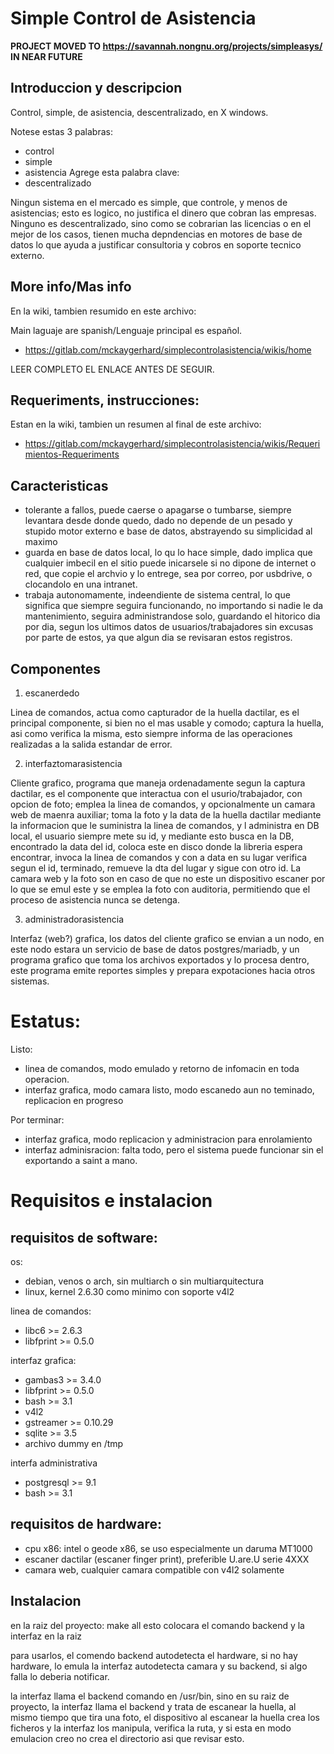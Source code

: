 Simple Control de Asistencia
============================

**PROJECT MOVED TO https://savannah.nongnu.org/projects/simpleasys/ IN NEAR FUTURE**

Introduccion y descripcion
--------------------------

Control, simple, de asistencia, descentralizado, en X windows.

Notese estas 3 palabras:
* control
* simple
* asistencia
Agrege esta palabra clave:
* descentralizado

Ningun sistema en el mercado es simple, que controle, y menos de asistencias; 
esto es logico, no justifica el dinero que cobran las empresas.
Ninguno es descentralizado, sino como se cobrarian las licencias o 
en el mejor de los casos, tienen mucha depndencias en motores de base de datos 
lo que ayuda a justificar consultoria y cobros en soporte tecnico externo.


More info/Mas info
------------------

En la wiki, tambien resumido en este archivo:

Main laguaje are spanish/Lenguaje principal es español.

* https://gitlab.com/mckaygerhard/simplecontrolasistencia/wikis/home

LEER COMPLETO EL ENLACE ANTES DE SEGUIR.


Requeriments, instrucciones:
--------------------------

Estan en la wiki, tambien un resumen al final de este archivo:

* https://gitlab.com/mckaygerhard/simplecontrolasistencia/wikis/Requerimientos-Requeriments


Caracteristicas
---------------

* tolerante a fallos, puede caerse o apagarse o tumbarse, 
  siempre levantara desde donde quedo, dado no depende de 
  un pesado y stupido motor externo e base de datos, abstrayendo 
  su simplicidad al maximo
* guarda en base de datos local, lo qu lo hace simple, 
  dado implica que cualquier imbecil en el sitio puede inicarsele 
  si no dipone de internet o red, que copie el archvio y lo entrege, 
  sea por correo, por usbdrive, o clocandolo en una intranet.
* trabaja autonomamente, indeendiente de sistema central, 
  lo que significa que siempre seguira funcionando, no importando 
  si nadie le da mantenimiento, seguira administrandose solo, guardando 
  el hitorico dia por dia, segun los ultimos datos de usuarios/trabajadores 
  sin excusas por parte de estos, ya que algun dia se revisaran estos
  registros.


Componentes
------------------------

1) escanerdedo

Linea de comandos, actua como capturador de la huella dactilar, 
es el principal componente, si bien no el mas usable y comodo; 
captura la huella, asi como verifica la misma, esto siempre 
informa de las operaciones realizadas a la salida estandar de error.

2) interfaztomarasistencia

Cliente grafico, programa que maneja ordenadamente segun la captura dactilar, 
es el componente que interactua con el usurio/trabajador, con opcion de foto; 
emplea la linea de comandos, y opcionalmente un camara web de maenra auxiliar; 
toma la foto y la data de la huella dactilar mediante la informacion 
que le suministra la linea de comandos, y l administra en DB local, 
el usuario siempre mete su id, y mediante esto busca en la DB, 
encontrado la data del id, coloca este en disco donde la libreria espera encontrar, 
invoca la linea de comandos y con a data en su lugar verifica segun el id, 
terminado, remueve la dta del lugar y sigue con otro id.
La camara web y la foto son en caso de que no este un dispositivo escaner 
por lo que se emul este y se emplea la foto con auditoria, permitiendo 
que el proceso de asistencia nunca se detenga.

3) administradorasistencia

Interfaz (web?) grafica, los datos del cliente grafico se envian a un nodo, 
en este nodo estara un servicio de base de datos postgres/mariadb, y 
un programa grafico que toma los archivos exportados y lo procesa dentro, 
este programa emite reportes simples y prepara expotaciones hacia otros sistemas.


Estatus:
========

Listo:
* linea de comandos, modo emulado y retorno de infomacin en toda operacion.
* interfaz grafica, modo camara listo, modo escanedo aun no teminado, replicacion en progreso

Por terminar:
* interfaz grafica, modo replicacion y administracion para enrolamiento
* interfaz adminisracion: falta todo, pero el sistema puede funcionar sin el exportando a saint a mano.


Requisitos e instalacion
=======================

requisitos de software:
-----------------------

os:
* debian, venos o arch, sin multiarch o sin multiarquitectura
* linux, kernel 2.6.30 como minimo con soporte v4l2

linea de comandos:
* libc6 >= 2.6.3
* libfprint >= 0.5.0

interfaz grafica:
* gambas3 >= 3.4.0
* libfprint >= 0.5.0
* bash >= 3.1
* v4l2
* gstreamer >= 0.10.29
* sqlite >= 3.5
* archivo dummy en /tmp

interfa administrativa
* postgresql >= 9.1
* bash >= 3.1


requisitos de hardware:
-----------------------

* cpu x86: intel o geode x86, se uso especialmente un daruma MT1000
* escaner dactilar (escaner finger print), preferible U.are.U serie 4XXX
* camara web, cualquier camara compatible con v4l2 solamente


Instalacion
-----------

en la raiz del proyecto:
make all
esto colocara el comando backend y la interfaz en la raiz

para usarlos, el comendo backend autodetecta el hardware, si no hay hardware, lo emula
la interfaz autodetecta camara y su backend, si algo falla lo deberia notificar.

la interfaz llama el backend comando en /usr/bin, sino en su raiz de proyecto, 
la interfaz llama el backend y trata de escanear la huella, al mismo tiempo que tira una foto, 
el dispositivo al escanear la huella crea los ficheros y la interfaz los manipula,
verifica la ruta, y si esta en modo emulacion creo no crea el directorio asi que revisar esto.